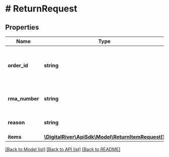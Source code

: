 # # ReturnRequest

## Properties

Name | Type | Description | Notes
------------ | ------------- | ------------- | -------------
**order_id** | **string** | The unique identifier of the order associated with the return. |
**rma_number** | **string** | The return merchandise authorization number. |
**reason** | **string** | The reason for the return. | [optional]
**items** | [**\DigitalRiver\ApiSdk\Model\ReturnItemRequest[]**](ReturnItemRequest.md) |  |

[[Back to Model list]](../../README.md#models) [[Back to API list]](../../README.md#endpoints) [[Back to README]](../../README.md)
